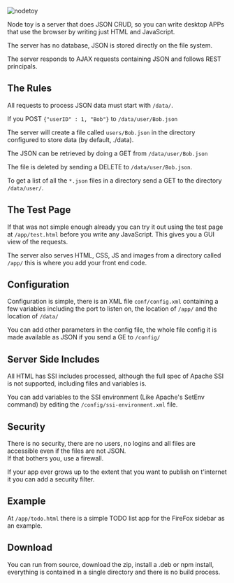 ![nodetoy](https://raw.githubusercontent.com/teknopaul/nodetoy/master/media/nodetoy-128x128.png "nodetoy")

Node toy is a server that does JSON CRUD, so you can write desktop APPs that use the browser by writing just HTML and JavaScript.

The server has no database, JSON is stored directly on the file system.

The server responds to AJAX requests containing JSON and follows REST principals.

## The Rules

All requests to process JSON data must start with `/data/`.

If you POST `{"userID" : 1, "Bob"}`  to  `/data/user/Bob.json`

The server will create a file called `users/Bob.json` in the directory configured to store data (by default, ./data).

The JSON can be retrieved by doing a GET from `/data/user/Bob.json`

The file is deleted by sending a DELETE to `/data/user/Bob.json`.


To get a list of all the `*.json` files in a directory send a GET to the directory `/data/user/`.

## The Test Page
If that was not simple enough already you can try it out using the test page at  `/app/test.html` before you write any JavaScript.
This gives you a GUI view of the requests.

The server also serves HTML, CSS, JS and images from a directory called `/app/` this is where you add your front end code.

## Configuration
Configuration is simple, there is an XML file `conf/config.xml` containing a few variables including the port to listen on,
the location of `/app/` and the location of `/data/`

You can add other parameters in the config file, the whole file config it is made available as JSON if you send a GE to `/config/`


## Server Side Includes
All HTML has SSI includes processed, although the full spec of Apache SSI is not supported, including files and variables is.

You can add variables to the SSI environment (Like Apache's SetEnv command) by editing the `/config/ssi-environment.xml` file.

## Security

There is no security, there are no users, no logins and all files are accessible even if the files are not JSON.  
If that bothers you, use a firewall.

If your app ever grows up to the extent that you want to publish on t'internet it you can add a security filter.


## Example

At `/app/todo.html` there is a simple TODO list app for the FireFox sidebar as an example.

## Download

You can run from source, download the zip, install a .deb or npm install, everything is contained in a single directory and there is no build process.


